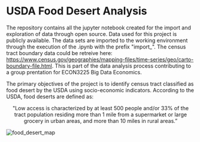 # USDA Food Desert Analysis
The repository contains all the jupyter notebook created for the import and exploration of data through open source.
Data used for this project is publicly available. The data sets are imported to the working environment through the execution of the .ipynb with the prefix "import_". The census tract boundary data could be retreive here: https://www.census.gov/geographies/mapping-files/time-series/geo/carto-boundary-file.html.
This is part of the data analysis process contributing to a group prentation for ECON3225 Big Data Economics. 

The primary objectives of the project is to identify census tract classified as food desert by the USDA using socio-economic indicators. 
According to the USDA, food deserts are defined as:
<p align="center">
"Low access is characterized by at least 500 people and/or 33% of the tract population residing more than 1 mile from a supermarket or large grocery in urban areas, and more than 10 miles in rural areas.”
<p align="center">
 
![food_desert_map](https://github.com/cwtravisyip/USDA_food_desert/assets/78350303/94338e6f-1bb0-4cd0-a014-ac63b76a8ac9)

